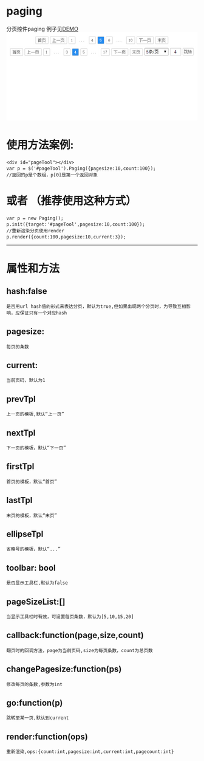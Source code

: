 # paging
分页控件paging
例子见[DEMO](http://www.lovewebgames.com/jsmodule/paging.html)  
![预览效果:](example/paging.jpg "分页组件效果图")

# 使用方法案例:

	<div id="pageTool"></div>
	var p = $('#pageTool').Paging({pagesize:10,count:100});
	//返回的p是个数组，p[0]是第一个返回对象
# 或者 （推荐使用这种方式）

	var p = new Paging();
	p.init({target:'#pageTool',pagesize:10,count:100});
	//重新渲染分页使用render
	p.render({count:100,pagesize:10,current:3});
***
# 属性和方法
## hash:false

	是否用url hash值的形式来表达分页，默认为true,但如果出现两个分页时，为导致互相影响，应保证只有一个对应hash
## pagesize:

	每页的条数
## current:

	当前页码，默认为1
## prevTpl

	上一页的模板,默认“上一页”
## nextTpl

	下一页的模板，默认“下一页”
## firstTpl

	首页的模板，默认“首页”
## lastTpl

	末页的模板，默认“末页”
## ellipseTpl

	省略号的模板，默认“...”
## toolbar: bool

	是否显示工具栏,默认为false
## pageSizeList:[]

	当显示工具栏时有效，可设置每页条数，默认为[5,10,15,20]
## callback:function(page,size,count)

	翻页时的回调方法，page为当前页码,size为每页条数，count为总页数
## changePagesize:function(ps)

	修改每页的条数,参数为int
## go:function(p)

	跳转至某一页,默认到current
## render:function(ops)

	重新渲染,ops:{count:int,pagesize:int,current:int,pagecount:int}